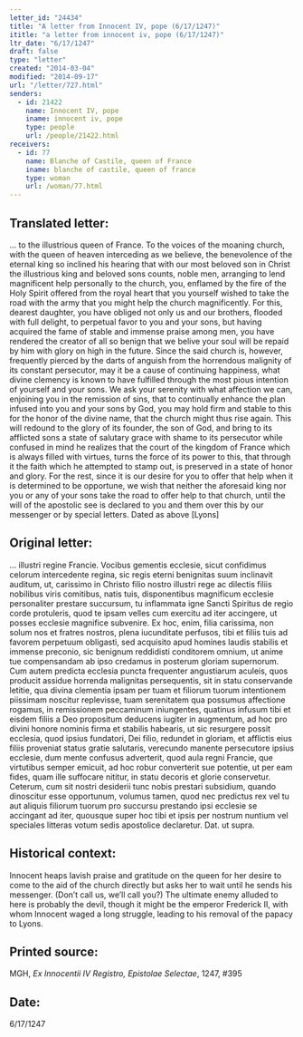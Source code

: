 ```yaml
---
letter_id: "24434"
title: "A letter from Innocent IV, pope (6/17/1247)"
ititle: "a letter from innocent iv, pope (6/17/1247)"
ltr_date: "6/17/1247"
draft: false
type: "letter"
created: "2014-03-04"
modified: "2014-09-17"
url: "/letter/727.html"
senders:
  - id: 21422
    name: Innocent IV, pope
    iname: innocent iv, pope
    type: people
    url: /people/21422.html
receivers:
  - id: 77
    name: Blanche of Castile, queen of France
    iname: blanche of castile, queen of france
    type: woman
    url: /woman/77.html
---
```

<h2> Translated letter:</h2>... to the illustrious queen of France.
To the voices of the moaning church, with the queen of heaven interceding as we believe, the benevolence of the eternal king so inclined his hearing that with our most beloved son in Christ the illustrious king and beloved sons counts, noble men, arranging to lend magnificent help personally to the church, you, enflamed by the fire of the Holy Spirit offered from the royal heart that you yourself wished to take the road with the army that you might help the church magnificently.  For this, dearest daughter, you have obliged not only us and our brothers, flooded with full delight, to perpetual favor to you and your sons, but having acquired the fame of stable and immense praise among men, you have rendered the creator of all so benign that we belive your soul will be repaid by him with glory on high in the future.
Since the said church is, however, frequently pierced by the darts of anguish from the horrendous malignity of its constant persecutor, may it be a cause of continuing happiness, what divine clemency is known to have fulfilled through the most pious intention of yourself and your sons.  We ask your serenity with what affection we can, enjoining you in the remission of sins, that to continually enhance the plan infused into you and your sons by God, you may hold firm and stable to this for the honor of the divine name, that the church might thus rise again.  This will redound to the glory of its founder, the son of God, and bring to its afflicted sons a state of salutary grace with shame to its persecutor while confused in mind he realizes that the court of the kingdom of France which is always filled with virtues, turns the force of its power to this, that through it the faith which he attempted to stamp out, is preserved in a state of honor and glory.
For the rest, since it is our desire for you to offer that help when it is determined to be opportune, we wish that neither the aforesaid king nor you or any of your sons take the road to offer help to that church, until the will of the apostolic see is declared to you and them over this by our messenger or by special letters.
Dated as above [Lyons]
<h2 class="mt-4"> Original letter:</h2>... illustri regine Francie.
Vocibus gementis ecclesie, sicut confidimus celorum intercedente regina, sic regis eterni benignitas suum inclinavit auditum, ut, carissimo in Christo filio nostro illustri rege ac dilectis filiis nobilibus viris comitibus, natis tuis, disponentibus magnificum ecclesie personaliter prestare succursum, tu inflammata igne Sancti Spiritus de regio corde protuleris, quod te ipsam velles cum exercitu ad iter accingere, ut posses ecclesie magnifice subvenire.  Ex hoc, enim, filia carissima, non solum nos et fratres nostros, plena iucunditate perfusos, tibi et filiis tuis ad favorem perpetuum obligasti, sed acquisito apud homines laudis stabilis et immense preconio, sic benignum reddidisti conditorem omnium, ut anime tue compensandam ab ipso credamus in posterum gloriam supernorum.  Cum autem predicta ecclesia puncta frequenter angustiarum aculeis, quos producit assidue horrenda malignitas persequentis, sit in statu conservande letitie, qua divina clementia ipsam per tuam et filiorum tuorum intentionem piissimam noscitur replevisse, tuam serenitatem qua possumus affectione rogamus, in remissionem peccaminum iniungentes, quatinus infusum tibi et eisdem filiis a Deo propositum deducens iugiter in augmentum, ad hoc pro divini honore nominis firma et stabilis habearis, ut sic resurgere possit ecclesia, quod ipsius fundatori, Dei filio, redundet in gloriam, et afflictis eius filiis proveniat status gratie salutaris, verecundo manente persecutore ipsius ecclesie, dum mente confusus adverterit, quod aula regni Francie, que virtutibus semper emicuit, ad hoc robur converterit sue potentie, ut per eam fides, quam ille suffocare nititur, in statu decoris et glorie conservetur.  Ceterum, cum sit nostri desiderii tunc nobis prestari subsidium, quando dinoscitur esse opportunum, volumus tamen, quod nec predictus rex vel tu aut aliquis filiorum tuorum pro succursu prestando ipsi ecclesie se accingant ad iter, quousque super hoc tibi et ipsis per nostrum nuntium vel speciales litteras votum sedis apostolice declaretur.
Dat. ut supra.
<h2 class="mt-4"> Historical context:</h2>Innocent heaps lavish praise and gratitude on the queen for her desire to come to the aid of the church directly but asks her to wait until he sends his messenger.  (Don’t call us, we’ll call you?)  The ultimate enemy alluded to here is probably the devil, though it might be the emperor Frederick II, with whom Innocent waged a long struggle, leading to his removal of the papacy to Lyons.
<h2 class="mt-4"> Printed source:</h2><p>MGH, <em>Ex Innocentii IV Registro, Epistolae Selectae</em>, 1247, #395</p><h2 class="mt-4"> Date:</h2>6/17/1247